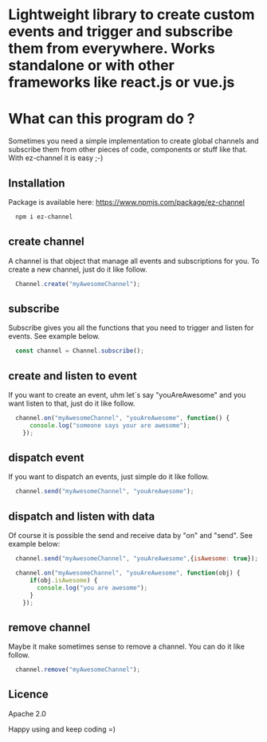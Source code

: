 Lightweight library to create custom events and trigger and subscribe them from everywhere. Works standalone or with other frameworks like react.js or vue.js
===============

# What can this program do ?

Sometimes you need a simple implementation to create global channels and subscribe them from other pieces of code, components or stuff like that. With ez-channel it is easy ;-)

## Installation

Package is available here: https://www.npmjs.com/package/ez-channel

```sh
  npm i ez-channel
```


## create channel

A channel is that object that manage all events and subscriptions for you. To create a new channel, just do it like follow.

```javascript
  Channel.create("myAwesomeChannel");
```

## subscribe

Subscribe gives you all the functions that you need to trigger and listen for events. See example below.

```javascript
  const channel = Channel.subscribe();
```

## create and listen to event

If you want to create an event, uhm let´s say "youAreAwesome" and you want listen to that, just do it like follow.

```javascript
  channel.on("myAwesomeChannel", "youAreAwesome", function() {
      console.log("someone says your are awesome");
    });
```

## dispatch event

If you want to dispatch an events, just simple do it like follow.

```javascript
  channel.send("myAwesomeChannel", "youAreAwesome");
```

## dispatch and listen with data

Of course it is possible the send and receive data by "on" and "send". See example below:

```javascript
  channel.send("myAwesomeChannel", "youAreAwesome",{isAwesome: true});
```

```javascript
  channel.on("myAwesomeChannel", "youAreAwesome", function(obj) {
      if(obj.isAwesome) {
        console.log("you are awesome");
      }
    });
```

## remove channel

Maybe it make sometimes sense to remove a channel. You can do it like follow.

```javascript
  channel.remove("myAwesomeChannel");
```

## Licence

Apache 2.0

Happy using and keep coding =)
